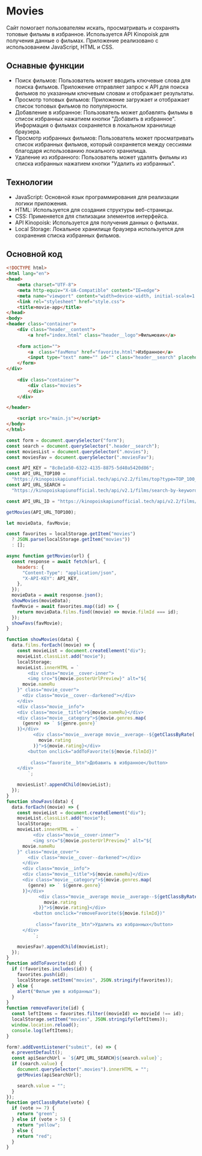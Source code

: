 # Movies
Сайт помогает пользователям искать, просматривать  и сохранять топовые фильмы в избранное. Используется API Kinopoisk для получения данные о фильмах. Приложение реализовано с использованием JavaScript, HTML и CSS.

## Оснавные функции
- Поиск фильмов: Пользователь может вводить ключевые слова для поиска фильмов. Приложение отправляет запрос к API для поиска фильмов по указанным ключевым словам и отображает результаты.
- Просмотр топовых фильмов: Приложение загружает и отображает список топовых фильмов по популярности.
- Добавление в избранное: Пользователь может добавлять фильмы в список избранных нажатием кнопки "Добавить в избранное". Информация о фильмах сохраняется в локальном хранилище браузера.
- Просмотр избранных фильмов: Пользователь может просматривать список избранных фильмов, который сохраняется между сессиями благодаря использованию локального хранилища.
- Удаление из избранного: Пользователь может удалять фильмы из списка избранных нажатием кнопки "Удалить из избранных".

## Технологии
- JavaScript: Основной язык программирования для реализации логики приложения.
- HTML: Используется для создания структуры веб-страницы.
- CSS: Применяется для стилизации элементов интерфейса.
- API Kinopoisk: Используется для получения данных о фильмах.
- Local Storage: Локальное хранилище браузера используется для сохранения списка избранных фильмов.


## Основной код


```html
<!DOCTYPE html>
<html lang="en">
<head>
    <meta charset="UTF-8">
    <meta http-equiv="X-UA-Compatible" content="IE=edge">
    <meta name="viewport" content="width=device-width, initial-scale=1.0">
    <link rel="stylesheet" href="style.css">
    <title>movie-app</title>
</head>
<body>
<header class="container">
    <div class="header__content">
        <a href="index.html" class="header__logo">Фильмовик</a>
    
    <form action="">
        <a  class="favMenu" href="favorite.html">Избранное</a>
        <input type="text" name="" id="" class="header__search" placeholder="Искать филмы:">
    </form>
</div>
    
    <div class="container">
        <div class="movies">
        </div>
    </div>

</header>

    <script src="main.js"></script>
</body>
</html> 
```


```javascript
const form = document.querySelector("form");
const search = document.querySelector(".header__search");
const moviesList = document.querySelector(".movies");
const moviesFav = document.querySelector(".moviesFav");

const API_KEY = "8c8e1a50-6322-4135-8875-5d40a5420d86";
const API_URL_TOP100 =
  "https://kinopoiskapiunofficial.tech/api/v2.2/films/top?type=TOP_100_POPULAR_FILMS&page=1";
const API_URL_SEARCH =
  "https://kinopoiskapiunofficial.tech/api/v2.1/films/search-by-keyword?keyword=";

const API_URL_ID = "https://kinopoiskapiunofficial.tech/api/v2.2/films/";

getMovies(API_URL_TOP100);

let movieData, favMovie;

const favorites = localStorage.getItem("movies")
  ? JSON.parse(localStorage.getItem("movies"))
  : [];

async function getMovies(url) {
  const response = await fetch(url, {
    headers: {
      "Content-Type": "application/json",
      "X-API-KEY": API_KEY,
    },
  });
  movieData = await response.json();
  showMovies(movieData);
  favMovie = await favorites.map((id) => {
    return movieData.films.find((movie) => movie.filmId === id);
  });
  showFavs(favMovie);
}

function showMovies(data) {
  data.films.forEach((movie) => {
    const movieList = document.createElement("div");
    movieList.classList.add("movie");
    localStorage;
    movieList.innerHTML = `
        <div class="movie__cover-inner">
        <img src="${movie.posterUrlPreview}" alt="${
      movie.nameRu
    }" class="movie_cover">
      <div class="movie__cover--darkened"></div>
    </div>
    <div class="movie__info">
    <div class="movie__title">${movie.nameRu}</div>
    <div class="movie__category">${movie.genres.map(
      (genre) => ` ${genre.genre}`
    )}</div>
          <div class="movie__average movie__average--${getClassByRate(
            movie.rating
          )}">${movie.rating}</div>
        <button onclick="addToFavorite(${movie.filmId})"
        
         class="favorite__btn">Добавить в избранное</button>
    </div>
        `;

    moviesList?.appendChild(movieList);
  });
}
function showFavs(data) {
  data.forEach((movie) => {
    const movieList = document.createElement("div");
    movieList.classList.add("movie");
    localStorage;
    movieList.innerHTML = `
          <div class="movie__cover-inner">
          <img src="${movie.posterUrlPreview}" alt="${
      movie.nameRu
    }" class="movie_cover">
        <div class="movie__cover--darkened"></div>
      </div>
      <div class="movie__info">
      <div class="movie__title">${movie.nameRu}</div>
      <div class="movie__category">${movie.genres.map(
        (genre) => ` ${genre.genre}`
      )}</div>
            <div class="movie__average movie__average--${getClassByRate(
              movie.rating
            )}">${movie.rating}</div>
          <button onclick="removeFavorite(${movie.filmId})"
          
           class="favorite__btn">Удалить из избранных</button>
      </div>
          `;

    moviesFav?.appendChild(movieList);
  });
}
function addToFavorite(id) {
  if (!favorites.includes(id)) {
    favorites.push(id);
    localStorage.setItem("movies", JSON.stringify(favorites));
  } else {
    alert("Фильм уже в избранных");
  }
}
function removeFavorite(id) {
  const leftItems = favorites.filter((movieId) => movieId !== id);
  localStorage.setItem("movies", JSON.stringify(leftItems));
  window.location.reload();
  console.log(leftItems);
}

form?.addEventListener("submit", (e) => {
  e.preventDefault();
  const apiSearchUrl = `${API_URL_SEARCH}${search.value}`;
  if (search.value) {
    document.querySelector(".movies").innerHTML = "";
    getMovies(apiSearchUrl);

    search.value = "";
  }
});
function getClassByRate(vote) {
  if (vote >= 7) {
    return "green";
  } else if (vote > 5) {
    return "yellow";
  } else {
    return "red";
  }
}
```
